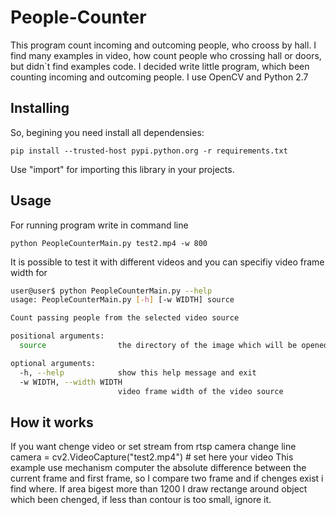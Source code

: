# People-Counter
This program count incoming and outcoming people, who crooss by hall.
I find many examples in video, how count people who crossing hall or doors, 
but didn`t find examples code. I decided write little program, 
which been counting incoming and outcoming people.
I use OpenCV and Python 2.7

## Installing

So, begining you need install all dependensies:

```
pip install --trusted-host pypi.python.org -r requirements.txt
```
Use "import" for importing this library in your projects.

## Usage

For running program write in command line 

```
python PeopleCounterMain.py test2.mp4 -w 800
```

It is possible to test it with different videos and 
you can specifiy video frame width for

```sh
user@user$ python PeopleCounterMain.py --help
usage: PeopleCounterMain.py [-h] [-w WIDTH] source

Count passing people from the selected video source

positional arguments:
  source                the directory of the image which will be opened

optional arguments:
  -h, --help            show this help message and exit
  -w WIDTH, --width WIDTH
                        video frame width of the video source
```

## How it works
If you want chenge video or set stream from rtsp camera change line
camera = cv2.VideoCapture("test2.mp4") # set here your video
This example use mechanism computer the absolute difference between the current frame and
first frame, so I compare two frame and if chenges exist i find where. If area bigest more than 
1200 I draw rectange around object which been chenged, if less than contour is too small, ignore it.

  
